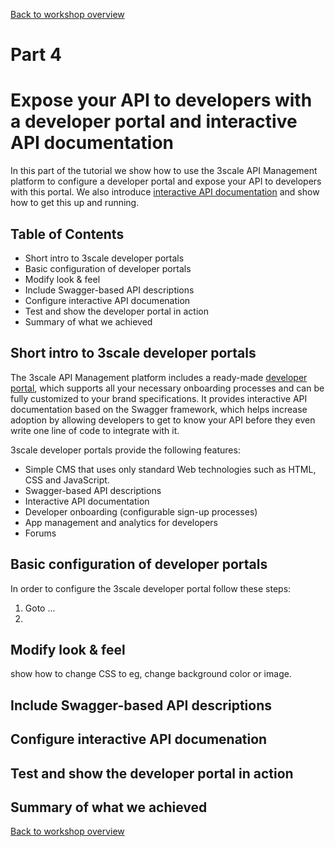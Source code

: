 [Back to workshop overview](../README.md)

# Part 4
# Expose your API to developers with a developer portal and interactive API documentation

In this part of the tutorial we show how to use the 3scale API Management platform to configure a developer portal and expose your API to developers with this portal. We also introduce [interactive API documentation](https://www.3scale.net/api-management/interactive-api-documentation/) and show how to get this up and running. 

## Table of Contents
* Short intro to 3scale developer portals
* Basic configuration of developer portals
* Modify look & feel
* Include Swagger-based API descriptions
* Configure interactive API documenation
* Test and show the developer portal in action 
* Summary of what we achieved

## Short intro to 3scale developer portals
The 3scale API Management platform includes a ready-made [developer portal](https://www.3scale.net/api-management/api-developer-portal/), which supports all your necessary onboarding processes and can be fully customized to your brand specifications. It provides interactive API documentation based on the Swagger framework, which helps increase adoption by allowing developers to get to know your API before they even write one line of code to integrate with it.

3scale developer portals provide the following features:
* Simple CMS that uses only standard Web technologies such as HTML, CSS and JavaScript.
* Swagger-based API descriptions
* Interactive API documentation
* Developer onboarding (configurable sign-up processes)
* App management and analytics for developers
* Forums
 
## Basic configuration of developer portals

In order to configure the 3scale developer portal follow these steps:
1. Goto ...
2. 


## Modify look & feel

show how to change CSS to eg, change background color or image.

## Include Swagger-based API descriptions

## Configure interactive API documenation

## Test and show the developer portal in action 

## Summary of what we achieved








[Back to workshop overview](../README.md)
